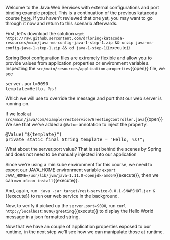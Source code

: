 Welcome to the Java Web Services with external configurations and port binding example project.  This is a continuation of the previous katacoda course [here](https://www.katacoda.com/ng-dloring/courses/java-ms/java-1).  If you haven't reviewed that one yet, you may want to go through it now and return to this scenario afterwards.

First, let's download the solution `wget https://raw.githubusercontent.com/drloring/katacoda-resources/main/java-ms-config-java-1-step-1.zip && unzip java-ms-config-java-1-step-1.zip && cd java-1-step-1`{{execute}}

Spring Boot configuration files are extremely flexible and allow you to provide values from application.properties or environment variables.  Inspecting the `src/main/resources/application.properties`{{open}} file, we see
<pre>
server.port=9090
template=Hello, %s!
</pre>
Which we will use to override the message and port that our web server is running on.

If we look at `src/main/java/com/example/restservice/GreetingController.java`{{open}} We see that we've added a `@Value` annotation to inject the property.
<pre>
@Value("${template}")
private static final String template = "Hello, %s!";
</pre>

What about the server.port value?  That is set behind the scenes by Spring and does not need to be manually injected into our application

Since we're using a minikube environment for this course, we need to export our JAVA_HOME environment variable `export JAVA_HOME=/usr/lib/jvm/java-1.11.0-openjdk-amd64`{{execute}}, then we can `mvn clean install`{{execute}}.

And, again, run ` java -jar target/rest-service-0.0.1-SNAPSHOT.jar &`{{execute}} to run our web service in the background.

Now, to verify it picked up the `server.port=9090`, run `curl http://localhost:9090/greeting`{{execute}} to display the Hello World message in a json formatted string.

Now that we have an couple of application properties exposed to our runtime, in the next step we'll see how we can manipulate those at runtime.

